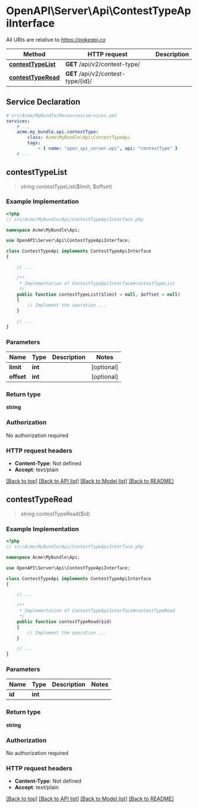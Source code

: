 # OpenAPI\Server\Api\ContestTypeApiInterface

All URIs are relative to *https://pokeapi.co*

Method | HTTP request | Description
------------- | ------------- | -------------
[**contestTypeList**](ContestTypeApiInterface.md#contestTypeList) | **GET** /api/v2/contest-type/ | 
[**contestTypeRead**](ContestTypeApiInterface.md#contestTypeRead) | **GET** /api/v2/contest-type/{id}/ | 


## Service Declaration
```yaml
# src/Acme/MyBundle/Resources/services.yml
services:
    # ...
    acme.my_bundle.api.contestType:
        class: Acme\MyBundle\Api\ContestTypeApi
        tags:
            - { name: "open_api_server.api", api: "contestType" }
    # ...
```

## **contestTypeList**
> string contestTypeList($limit, $offset)



### Example Implementation
```php
<?php
// src/Acme/MyBundle/Api/ContestTypeApiInterface.php

namespace Acme\MyBundle\Api;

use OpenAPI\Server\Api\ContestTypeApiInterface;

class ContestTypeApi implements ContestTypeApiInterface
{

    // ...

    /**
     * Implementation of ContestTypeApiInterface#contestTypeList
     */
    public function contestTypeList($limit = null, $offset = null)
    {
        // Implement the operation ...
    }

    // ...
}
```

### Parameters

Name | Type | Description  | Notes
------------- | ------------- | ------------- | -------------
 **limit** | **int**|  | [optional]
 **offset** | **int**|  | [optional]

### Return type

**string**

### Authorization

No authorization required

### HTTP request headers

 - **Content-Type**: Not defined
 - **Accept**: text/plain

[[Back to top]](#) [[Back to API list]](../../README.md#documentation-for-api-endpoints) [[Back to Model list]](../../README.md#documentation-for-models) [[Back to README]](../../README.md)

## **contestTypeRead**
> string contestTypeRead($id)



### Example Implementation
```php
<?php
// src/Acme/MyBundle/Api/ContestTypeApiInterface.php

namespace Acme\MyBundle\Api;

use OpenAPI\Server\Api\ContestTypeApiInterface;

class ContestTypeApi implements ContestTypeApiInterface
{

    // ...

    /**
     * Implementation of ContestTypeApiInterface#contestTypeRead
     */
    public function contestTypeRead($id)
    {
        // Implement the operation ...
    }

    // ...
}
```

### Parameters

Name | Type | Description  | Notes
------------- | ------------- | ------------- | -------------
 **id** | **int**|  |

### Return type

**string**

### Authorization

No authorization required

### HTTP request headers

 - **Content-Type**: Not defined
 - **Accept**: text/plain

[[Back to top]](#) [[Back to API list]](../../README.md#documentation-for-api-endpoints) [[Back to Model list]](../../README.md#documentation-for-models) [[Back to README]](../../README.md)

